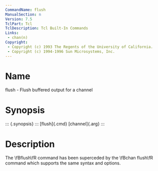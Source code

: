 ```yaml
---
CommandName: flush
ManualSection: n
Version: 7.5
TclPart: Tcl
TclDescription: Tcl Built-In Commands
Links:
 - chan(n)
Copyright:
 - Copyright (c) 1993 The Regents of the University of California.
 - Copyright (c) 1994-1996 Sun Microsystems, Inc.
---
```


# Name

flush - Flush buffered output for a channel

# Synopsis

::: {.synopsis} :::
[flush]{.cmd} [channel]{.arg}
:::

# Description

The \fBflush\fR command has been superceded by the \fBchan flush\fR command which supports the same syntax and options.

